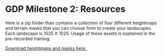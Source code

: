 # GDP Milestone 2: Resources

<p>Here is a zip folder than contains a collection of four different heightmaps and terrain masks that you can choose from to create your landscapes. Each landscape is 1025 X 1025. Usage of these assets is explained in the pre-recorded training.&nbsp;</p>
<p><a class="instructure_file_link inline_disabled" title="HeightmapsAndMasks.zip" href="https://vertexschool.instructure.com/courses/462/files/27877?verifier=EujMQDuRofjX86gYBaBww2lvEmJjFpw1cmcYxJMK&amp;wrap=1" target="_blank" data-api-endpoint="https://vertexschool.instructure.com/api/v1/courses/462/files/27877" data-api-returntype="File">Download heightmaps and masks here.&nbsp;</a></p>
<p>&nbsp;</p>
<p>&nbsp;</p>